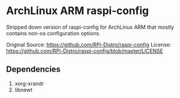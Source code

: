 # ArchLinux ARM raspi-config

Stripped down version of raspi-config for ArchLinux ARM
that mostly contains non-os configuration options.

Original Source: https://github.com/RPi-Distro/raspi-config
License: https://github.com/RPi-Distro/raspi-config/blob/master/LICENSE

## Dependencies

1. xorg-xrandr
2. libnewt

